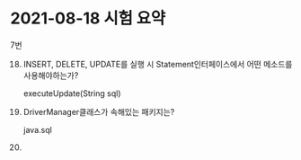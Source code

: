 # 2021-08-18 시험 요약











7번 

18. INSERT, DELETE, UPDATE를 실행 시 Statement인터페이스에서 어떤 메소드를 사용해야하는가?

    executeUpdate(String sql)

19. DriverManager클래스가 속해있는 패키지는?

    java.sql

20. 